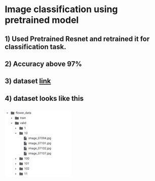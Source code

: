 # Image classification using pretrained model
## 1) Used Pretrained Resnet and retrained it for classification task.<br/>
## 2) Accuracy above 97% <br/>
## 3) dataset [link](http://www.robots.ox.ac.uk/~vgg/data/flowers/102/index.html)  <br/>
## 4) dataset looks like this<br/> <br/> ![dataset_image](./dataset_image.png)  <br/>

